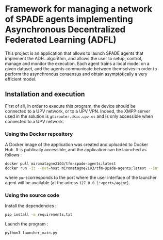 # Framework for managing a network of SPADE agents implementing Asynchronous Decentralized Federated Learning (ADFL)

This project is an application that allows to launch SPADE agents that implement the ADFL algorithm, and allows the user to setup, control, manage and monitor the execution. Each agent trains a local model on a given dataset, and the agents communicate between themselves in order to perform the asynchronous consensus and obtain asymptotically a very efficient model.

## Installation and execution

First of all, in order to execute this program, the device should be connected to a UPV network, or to a UPV VPN. Indeed, the XMPP server used in the solution is ```gtirouter.dsic.upv.es``` and is only accessible when connected to a UPV network. 

### Using the Docker repository

A Docker image of the application was created and uploaded to Docker Hub. It is publically accessible, and the application can be launched as follows :

```bash
docker pull miromatagne2103/tfm-spade-agents:latest
docker run -it --net=host miromatagne2103/tfm-spade-agents:latest --interface-port <port>
```

where ```port```corresponds to the port where the user interface of the launcher agent will be available (at the adress ```127.0.0.1:<port>/agent```).

### Using the source code

Install the dependencies :

```bash
pip install -m requirements.txt
```

Launch the program :

```bash
python3 launcher_main.py
```
